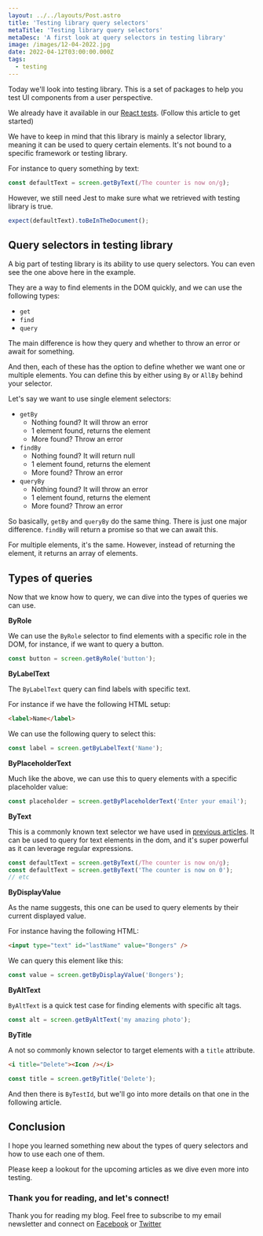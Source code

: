 ```yaml
---
layout: ../../layouts/Post.astro
title: 'Testing library query selectors'
metaTitle: 'Testing library query selectors'
metaDesc: 'A first look at query selectors in testing library'
image: /images/12-04-2022.jpg
date: 2022-04-12T03:00:00.000Z
tags:
  - testing
---
```


Today we'll look into testing library. This is a set of packages to help you test UI components from a user perspective.

We already have it available in our [React tests](https://daily-dev-tips.com/posts/adding-jest-to-react/). (Follow this article to get started)

We have to keep in mind that this library is mainly a selector library, meaning it can be used to query certain elements.
It's not bound to a specific framework or testing library.

For instance to query something by text:

```js
const defaultText = screen.getByText(/The counter is now on/g);
```

However, we still need Jest to make sure what we retrieved with testing library is true.

```js
expect(defaultText).toBeInTheDocument();
```

## Query selectors in testing library

A big part of testing library is its ability to use query selectors. You can even see the one above here in the example.

They are a way to find elements in the DOM quickly, and we can use the following types:

- `get`
- `find`
- `query`

The main difference is how they query and whether to throw an error or await for something.

And then, each of these has the option to define whether we want one or multiple elements.
You can define this by either using `By` or `AllBy` behind your selector.

Let's say we want to use single element selectors:

- `getBy`
  - Nothing found? It will throw an error
  - 1 element found, returns the element
  - More found? Throw an error
- `findBy`
  - Nothing found? It will return null
  - 1 element found, returns the element
  - More found? Throw an error
- `queryBy`
  - Nothing found? It will throw an error
  - 1 element found, returns the element
  - More found? Throw an error

So basically, `getBy` and `queryBy` do the same thing. There is just one major difference.
`findBy` will return a promise so that we can await this.

For multiple elements, it's the same. However, instead of returning the element, it returns an array of elements.

## Types of queries

Now that we know how to query, we can dive into the types of queries we can use.

**ByRole**

We can use the `ByRole` selector to find elements with a specific role in the DOM, for instance, if we want to query a button.

```js
const button = screen.getByRole('button');
```

**ByLabelText**

The `ByLabelText` query can find labels with specific text.

For instance if we have the following HTML setup:

```html
<label>Name</label>
```

We can use the following query to select this:

```js
const label = screen.getByLabelText('Name');
```

**ByPlaceholderText**

Much like the above, we can use this to query elements with a specific placeholder value:

```js
const placeholder = screen.getByPlaceholderText('Enter your email');
```

**ByText**

This is a commonly known text selector we have used in [previous articles](https://daily-dev-tips.com/posts/adding-jest-to-react/).
It can be used to query for text elements in the dom, and it's super powerful as it can leverage regular expressions.

```js
const defaultText = screen.getByText(/The counter is now on/g);
const defaultText = screen.getByText('The counter is now on 0');
// etc
```

**ByDisplayValue**

As the name suggests, this one can be used to query elements by their current displayed value.

For instance having the following HTML:

```html
<input type="text" id="lastName" value="Bongers" />
```

We can query this element like this:

```js
const value = screen.getByDisplayValue('Bongers');
```

**ByAltText**

`ByAltText` is a quick test case for finding elements with specific alt tags.

```js
const alt = screen.getByAltText('my amazing photo');
```

**ByTitle**

A not so commonly known selector to target elements with a `title` attribute.

```html
<i title="Delete"><Icon /></i>
```

```js
const title = screen.getByTitle('Delete');
```

And then there is `ByTestId`, but we'll go into more details on that one in the following article.

## Conclusion

I hope you learned something new about the types of query selectors and how to use each one of them.

Please keep a lookout for the upcoming articles as we dive even more into testing.

### Thank you for reading, and let's connect!

Thank you for reading my blog. Feel free to subscribe to my email newsletter and connect on [Facebook](https://www.facebook.com/DailyDevTipsBlog) or [Twitter](https://twitter.com/DailyDevTips1)
